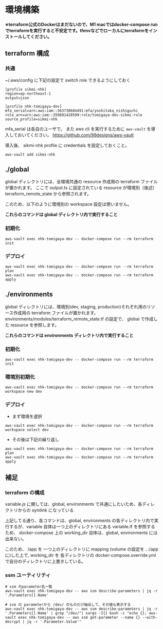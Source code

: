 # 環境構築

**※terraform公式のDockerはまだないので、M1 macではdocker-compose runでterraformを実行すると不安定です。tfenvなどでローカルにterraformをインストールしてください。**

## terraform 構成

### 共通

~/.aws/config に下記の設定で switch role できるようにしておく

```
[profile sikmi-nhk]
region=ap-northeast-1
output=json

[profile nhk-tomigaya-dev]
mfa_serial=arn:aws:iam::363730604491:mfa/yoshitaka_nishiguchi
role_arn=arn:aws:iam::359601428599:role/tomigaya-dev-sikmi-role
source_profile=sikmi-nhk
```

mfa_serial は各自のユーザで。
また aws cli を実行するために `aws-vault` を導入しておいてください。
https://github.com/99designs/aws-vault

導入後、 sikmi-nhk profile に credentials を設定しておくこと。

```
aws-vault add sikmi-nhk
```

## ./global

global ディレクトリには、全環境共通の resource 作成用の terraform ファイルが置かれます。
ここで output.ts に設定されている resource が環境別（後述） terraform_remote_state から参照されます。

このため、以下のように環境別の workspace 設定は使いません。

**これらのコマンドは global ディレクトリ内で実行すること**

### 初期化

```
aws-vault exec nhk-tomigaya-dev -- docker-compose run --rm terraform init
```

### デプロイ

```
aws-vault exec nhk-tomigaya-dev -- docker-compose run --rm terraform plan
aws-vault exec nhk-tomigaya-dev -- docker-compose run --rm terraform apply
```

## ./environments

global ディレクトリには、環境別(dev, staging, production)それぞれ用のリソース作成用の terraform ファイルが置かれます。
environments/modules/terraform_remote_state.tf の設定で、 global で作成した resource を参照します。

**これらのコマンドは environments ディレクトリ内で実行すること**

### 初期化

```
aws-vault exec nhk-tomigaya-dev -- docker-compose run --rm terraform init
```

### 環境別初期化

```
aws-vault exec nhk-tomigaya-dev -- docker-compose run --rm terraform workspace new dev
```

### デプロイ

- まず環境を選択

```
aws-vault exec nhk-tomigaya-dev -- docker-compose run --rm terraform workspace select dev
```

- その後は下記の繰り返し

```
aws-vault exec nhk-tomigaya-dev -- docker-compose run --rm terraform plan
aws-vault exec nhk-tomigaya-dev -- docker-compose run --rm terraform apply
```

## 補足

### terraform の構成

variable.js に関しては、global, environments で共通にしたいため、各ディレクトリからの symlink になっている

上記してる通り、各コマンドは、global, environments の各ディレクトリ内で実行するが、variable 自体は一つ上のディレクトリにある variable.tf を参照するため、
docker-compose 上の working_dir 自体は、global, environments には出来ない。

このため、 /app を 一つ上のディレクトリに mapping (volume の設定を ..:/app に)した上で, working_dir を 各ディレクトリの docker-compose.override.yml で自分のディレクトリに上書きしている。

### ssm ユーティリティ

```
# ssm のparameter名一覧
aws-vault exec nhk-tomigaya-dev -- aws ssm describe-parameters | jq -r '.Parameters[].Name'

# ssm の parameterから /dev/ のものだけ抽出して、その値も表示する
aws-vault exec nhk-tomigaya-dev -- aws ssm describe-parameters | jq -r '.Parameters[].Name' | grep "/dev/"| xargs -I{} bash -c "echo {}; aws-vault exec nhk-tomigaya-dev -- aws ssm get-parameter --name {} --with-decrypt | jq -r '.Parameter.Value'"
```
